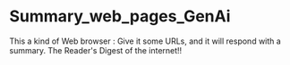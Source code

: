 # Summary_web_pages_GenAi
This a kind of Web browser : Give it some URLs, and it will respond with a summary. The Reader's Digest of the internet!!
